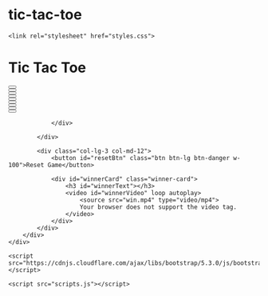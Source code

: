# tic-tac-toe
<!DOCTYPE html>
<html lang="en">
<head>
    <meta charset="UTF-8">
    <meta name="viewport" content="width=device-width, initial-scale=1.0">
    <title>Tic Tac Toe</title>
    <link href="https://cdnjs.cloudflare.com/ajax/libs/bootstrap/5.3.0/css/bootstrap.min.css" rel="stylesheet">
    
    <link rel="stylesheet" href="styles.css">

</head>
<body class="bg-dark text-white">
    <div class="container mt-5">
        <h1 class="text-center mb-4">Tic Tac Toe</h1>
        <div class="row justify-content-center">
            <div class="col-lg-5 col-md-12">
                <div id="board" class="mb-4">
                    <div class="row">
                        <div class="col-4 p-0"><button class="cell btn w-100" data-index="0"></button></div>
                        <div class="col-4 p-0"><button class="cell btn w-100" data-index="1"></button></div>
                        <div class="col-4 p-0"><button class="cell btn w-100" data-index="2"></button></div>
                    </div>
                    <div class="row">
                        <div class="col-4 p-0"><button class="cell btn w-100" data-index="3"></button></div>
                        <div class="col-4 p-0"><button class="cell btn w-100" data-index="4"></button></div>
                        <div class="col-4 p-0"><button class="cell btn w-100" data-index="5"></button></div>
                    </div>
                    <div class="row">
                        <div class="col-4 p-0"><button class="cell btn w-100" data-index="6"></button></div>
                        <div class="col-4 p-0"><button class="cell btn w-100" data-index="7"></button></div>
                        <div class="col-4 p-0"><button class="cell btn w-100" data-index="8"></button></div>
                    </div>

                </div>
                
            </div>

            <div class="col-lg-3 col-md-12">
                <button id="resetBtn" class="btn btn-lg btn-danger w-100">Reset Game</button>

                <div id="winnerCard" class="winner-card">
                    <h3 id="winnerText"></h3>
                    <video id="winnerVideo" loop autoplay>
                        <source src="win.mp4" type="video/mp4">
                        Your browser does not support the video tag.
                    </video>
                </div>
            </div>
        </div>
    </div>

    <script src="https://cdnjs.cloudflare.com/ajax/libs/bootstrap/5.3.0/js/bootstrap.bundle.min.js"></script>
    
    <script src="scripts.js"></script>

</body>
</html>
